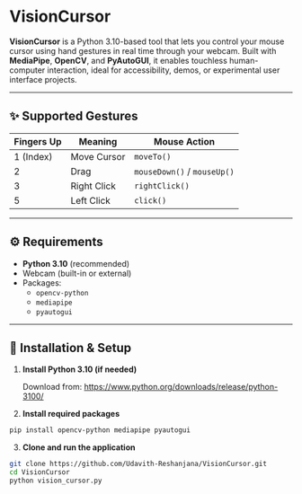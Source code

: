 # VisionCursor

**VisionCursor** is a Python 3.10-based tool that lets you control your mouse cursor using hand gestures in real time through your webcam. Built with **MediaPipe**, **OpenCV**, and **PyAutoGUI**, it enables touchless human-computer interaction, ideal for accessibility, demos, or experimental user interface projects.

---

## ✨ Supported Gestures

| Fingers Up | Meaning     | Mouse Action           |
|------------|-------------|------------------------|
| 1 (Index)  | Move Cursor | `moveTo()`             |
| 2          | Drag        | `mouseDown()` / `mouseUp()` |
| 3          | Right Click | `rightClick()`         |
| 5          | Left Click  | `click()`              |

---

## ⚙️ Requirements

- **Python 3.10** (recommended)
- Webcam (built-in or external)
- Packages:
  - `opencv-python`
  - `mediapipe`
  - `pyautogui`

---

## 🔧 Installation & Setup


1. **Install Python 3.10 (if needed)**
  
   Download from: https://www.python.org/downloads/release/python-3100/

4. **Install required packages**

```bash
pip install opencv-python mediapipe pyautogui
```

3. **Clone and run the application**

```bash
git clone https://github.com/Udavith-Reshanjana/VisionCursor.git
cd VisionCursor
python vision_cursor.py
```
